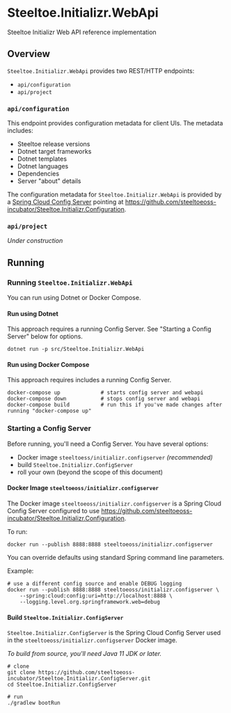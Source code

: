 # Steeltoe.Initializr.WebApi
Steeltoe Initializr Web API reference implementation

## Overview

`Steeltoe.Initializr.WebApi` provides two REST/HTTP endpoints:
* `api/configuration`
* `api/project`

### `api/configuration`

This endpoint provides configuration metadata for client UIs.  The metadata includes:

* Steeltoe release versions
* Dotnet target frameworks
* Dotnet templates
* Dotnet languages
* Dependencies
* Server "about" details

The configuration metadata for `Steeltoe.Initializr.WebApi` is provided by a [Spring Cloud Config Server](https://cloud.spring.io/spring-cloud-config/reference/html/) pointing at https://github.com/steeltoeoss-incubator/Steeltoe.Initializr.Configuration.

### `api/project`

*Under construction*

## Running

### Running `Steeltoe.Initializr.WebApi`

You can run using Dotnet or Docker Compose.

#### Run using Dotnet

This approach requires a running Config Server.  See "Starting a Config Server" below for options.

```
dotnet run -p src/Steeltoe.Initializr.WebApi
```

#### Run using Docker Compose

This approach requires includes a running Config Server.

```
docker-compose up             # starts config server and webapi
docker-compose down           # stops config server and webapi
docker-compose build          # run this if you've made changes after running "docker-compose up"
```

### Starting a Config Server

Before running, you'll need a Config Server.  You have several options:

* Docker image `steeltoess/initializr.configserver` *(recommended)*
* build `Steeltoe.Initializr.ConfigServer`
* roll your own (beyond the scope of this document)

#### Docker Image `steeltoeoss/initializr.configserver`

The Docker image `steeltoeoss/initializr.configserver` is a Spring Cloud Config Server configured to use https://github.com/steeltoeoss-incubator/Steeltoe.Initializr.Configuration.

To run:

```
docker run --publish 8888:8888 steeltoeoss/initializr.configserver
```

You can override defaults using standard Spring command line parameters.

Example:
```
# use a different config source and enable DEBUG logging
docker run --publish 8888:8888 steeltoeoss/initializr.configserver \
    --spring:cloud:config:uri=http://localhost:8888 \
    --logging.level.org.springframework.web=debug
```

#### Build `Steeltoe.Initializr.ConfigServer`

`Steeltoe.Initializr.ConfigServer` is the Spring Cloud Config Server used in the `steeltoeoss/initializr.configserver` Docker image.

*To build from source, you'll need Java 11 JDK or later.*

```
# clone
git clone https://github.com/steeltoeoss-incubator/Steeltoe.Initializr.ConfigServer.git
cd Steeltoe.Initializr.ConfigServer

# run
./gradlew bootRun
```

